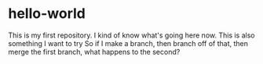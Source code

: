 # hello-world
This is my first repository.
I kind of know what's going here now.
This is also something I want to try
So if I make a branch, then branch off of that, then merge the first branch, what happens to the second?
